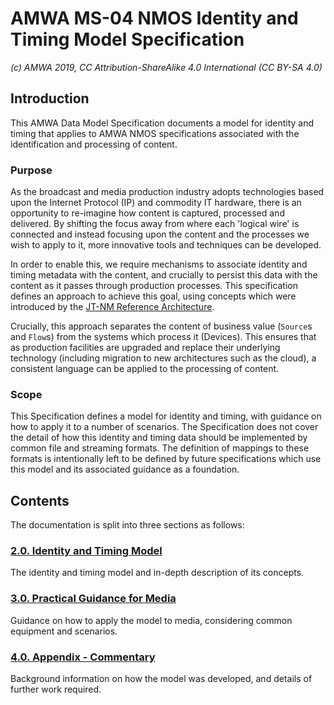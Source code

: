 # AMWA MS-04 NMOS Identity and Timing Model Specification

_(c) AMWA 2019, CC Attribution-ShareAlike 4.0 International (CC BY-SA 4.0)_

## Introduction

This AMWA Data Model Specification documents a model for identity and timing that applies to AMWA NMOS specifications associated with the identification and processing of content.

### Purpose

As the broadcast and media production industry adopts technologies based upon the Internet Protocol (IP) and commodity IT hardware, there is an opportunity to re-imagine how content is captured, processed and delivered. By shifting the focus away from where each 'logical wire' is connected and instead focusing upon the content and the processes we wish to apply to it, more innovative tools and techniques can be developed.

In order to enable this, we require mechanisms to associate identity and timing metadata with the content, and crucially to persist this data with the content as it passes through production processes. This specification defines an approach to achieve this goal, using concepts which were introduced by the [JT-NM Reference Architecture](http://www.jt-nm.org/RA-1.0/).

Crucially, this approach separates the content of business value (`Source`s and `Flow`s) from the systems which process it (Devices). This ensures that as production facilities are upgraded and replace their underlying technology (including migration to new architectures such as the cloud), a consistent language can be applied to the processing of content.

### Scope

This Specification defines a model for identity and timing, with guidance on how to apply it to a number of scenarios. The Specification does not cover the detail of how this identity and timing data should be implemented by common file and streaming formats. The definition of mappings to these formats is intentionally left to be defined by future specifications which use this model and its associated guidance as a foundation.

## Contents

The documentation is split into three sections as follows:

### [2.0. Identity and Timing Model](2.0.%20Identity%20and%20Timing%20Model.md)

The identity and timing model and in-depth description of its concepts.

### [3.0. Practical Guidance for Media](3.0.%20Practical%20Guidance%20for%20Media.md)

Guidance on how to apply the model to media, considering common equipment and scenarios.

### [4.0. Appendix - Commentary](4.0.%20Appendix%20-%20Commentary.md)

Background information on how the model was developed, and details of further work required.
